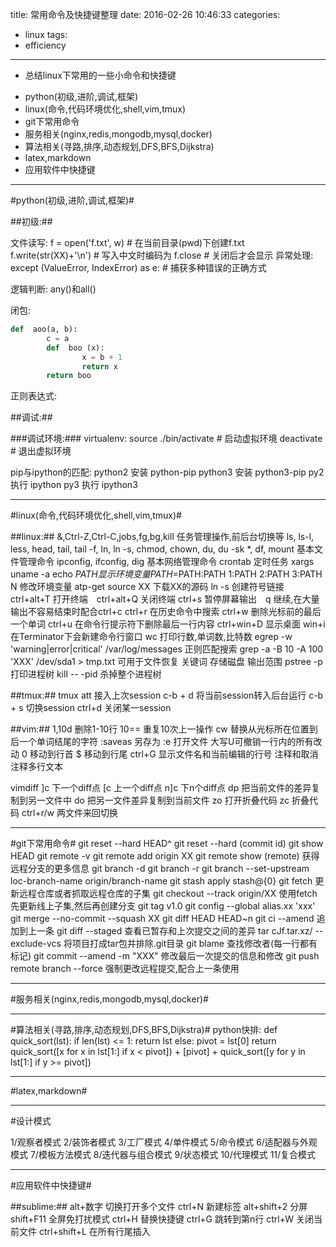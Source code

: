 title: 常用命令及快捷键整理
date: 2016-02-26 10:46:33
categories:
- linux
tags:
- efficiency

---

- 总结linux下常用的一些小命令和快捷键
 + python(初级,进阶,调试,框架)
 + linux(命令,代码环境优化,shell,vim,tmux)
 + git下常用命令
 + 服务相关(nginx,redis,mongodb,mysql,docker)
 + 算法相关(寻路,排序,动态规划,DFS,BFS,Dijkstra)
 + latex,markdown
 + 应用软件中快捷键
<!--more-->

---

#python(初级,进阶,调试,框架)#

##初级:##

文件读写:
f = open('f.txt', w) # 在当前目录(pwd)下创建f.txt
f.write(str(XX)+'\n') # 写入中文时编码为
f.close # 关闭后才会显示
异常处理:
except (ValueError, IndexError) as e:  # 捕获多种错误的正确方式

逻辑判断:
any()和all()

闭包:
```python
def  aoo(a, b):
        c = a
        def  boo (x):
                x = b + 1
                return x
        return boo
```

正则表达式:

##调试:##

###调试环境:###
virtualenv:
source ./bin/activate # 启动虚拟环境
deactivate  # 退出虚拟环境

pip与ipython的匹配:
python2 安装 python-pip
python3 安装 python3-pip
py2 执行 ipython
py3 执行 ipython3

***

#linux(命令,代码环境优化,shell,vim,tmux)#

##linux:##
&,Ctrl-Z,Ctrl-C,jobs,fg,bg,kill 任务管理操作,前后台切换等
ls, ls-l, less, head, tail, tail -f, ln, ln -s, chmod, chown, du, du -sk *, df, mount 基本文件管理命令
ipconfig, ifconfig, dig 基本网络管理命令
crontab 定时任务
xargs
uname -a
echo $PATH 显示环境变量
PATH=$PATH:PATH 1:PATH 2:PATH 3:PATH N 修改环境变量
atp-get source XX 下载XX的源码
ln -s 创建符号链接
ctrl+alt+T 打开终端　ctrl+alt+Q 关闭终端
ctrl+s 暂停屏幕输出　q 继续,在大量输出不容易结束时配合ctrl+c
ctrl+r 在历史命令中搜索
ctrl+w 删除光标前的最后一个单词
ctrl+u 在命令行提示符下删除最后一行内容
ctrl+win+D 显示桌面
win+i 在Terminator下会新建命令行窗口
wc 打印行数,单词数,比特数
egrep -w 'warning|error|critical' /var/log/messages 正则匹配搜索
grep -a -B 10 -A 100 'XXX' /dev/sda1 > tmp.txt 可用于文件恢复 关键词 存储磁盘 输出范围
pstree -p 打印进程树
kill -- -pid 杀掉整个进程树

##tmux:##
tmux att 接入上次session
c-b + d 将当前session转入后台运行
c-b + s 切换session
ctrl+d 关闭某一session


##vim:##
1,10d 删除1-10行
10== 重复10次上一操作
cw 替换从光标所在位置到后一个单词结尾的字符
:saveas 另存为
:e 打开文件
大写U可撤销一行内的所有改动
0 移动到行首
$ 移动到行尾
ctrl+G 显示文件名和当前编辑的行号
注释和取消注释多行文本

vimdiff
]c 下一个diff点
[c 上一个diff点
n]c 下n个diff点
dp 把当前文件的差异复制到另一文件中
do 把另一文件差异复制到当前文件
zo 打开折叠代码
zc 折叠代码
ctrl+r/w 两文件来回切换

***

#git下常用命令#
git reset --hard HEAD^
git reset --hard (commit id)
git show HEAD
git remote -v
git remote add origin XX
git remote show (remote) 获得远程分支的更多信息
git branch -d
git branch -r
git branch --set-upstream loc-branch-name origin/branch-name
git stash apply stash@{0}
git fetch 更新远程仓库或者抓取远程仓库的子集
git checkout --track origin/XX 使用fetch先更新线上子集,然后再创建分支
git tag v1.0
git config --global alias.xx 'xxx'
git merge --no-commit --squash XX
git diff HEAD HEAD~n
git ci --amend 追加到上一条
git diff --staged 查看已暂存和上次提交之间的差异
tar cJf.tar.xz/ --exclude-vcs 将项目打成tar包并排除.git目录
git blame 查找修改者(每一行都有标记)
git commit --amend -m "XXX"  修改最后一次提交的信息和修改
git push remote branch --force 强制更改远程提交,配合上一条使用

***

#服务相关(nginx,redis,mongodb,mysql,docker)#

***

#算法相关(寻路,排序,动态规划,DFS,BFS,Dijkstra)#
python快排:
def quick_sort(lst):
    if len(lst) <= 1:
        return lst
    else:
        pivot = lst[0]
        return quick_sort([x for x in lst[1:] if x < pivot]) + [pivot] + quick_sort([y for y in lst[1:] if y >= pivot])

***

#latex,markdown#

***

#设计模式

1/观察者模式
2/装饰者模式
3/工厂模式
4/单件模式
5/命令模式
6/适配器与外观模式
7/模板方法模式
8/迭代器与组合模式
9/状态模式
10/代理模式
11/复合模式

***

#应用软件中快捷键#

##sublime:##
alt+数字 切换打开多个文件
ctrl+N 新建标签
alt+shift+2 分屏
shift+F11 全屏免打扰模式
ctrl+H 替换快捷键
ctrl+G 跳转到第n行
ctrl+W 关闭当前文件
ctrl+shift+L 在所有行尾插入

